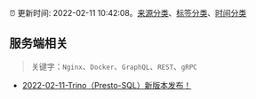 :alarm_clock: 更新时间: 2022-02-11 10:42:08。[来源分类](../README.md)、[标签分类](../TAGS.md)、[时间分类](../TIMELINE.md)

## 服务端相关


> 关键字：`Nginx`、`Docker`、`GraphQL`、`REST`、`gRPC`



- [2022-02-11-Trino（Presto-SQL）新版本发布！](https://toutiao.io/k/v03xfke) 